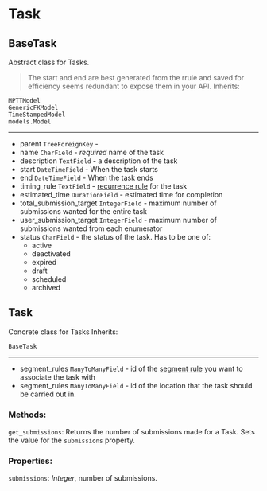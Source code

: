 # Task

## BaseTask
Abstract class for Tasks.
> The start and end are best generated from the rrule and saved for efficiency seems redundant to expose them in your API.
Inherits:
```
MPTTModel
GenericFKModel
TimeStampedModel
models.Model
```

---
  * parent `TreeForeignKey` -
  * name `CharField` - _required_ name of the task
  * description `TextField` - a description of the task
  * start `DateTimeField` - When the task starts
  * end `DateTimeField` - When the task ends
  * timing_rule `TextField` - [recurrence rule](https://tools.ietf.org/html/rfc2445) for the task
  * estimated_time `DurationField` - estimated time for completion
  * total_submission_target `IntegerField` - maximum number of submissions wanted for the entire task
  * user_submission_target `IntegerField` - maximum number of submissions wanted from each enumerator 
  * status `CharField` - the status of the task. Has to be one of:  
    - active
    - deactivated
    - expired
    - draft
    - scheduled
    - archived


## Task
Concrete class for Tasks
Inherits:
```
BaseTask
```

---
  * segment_rules `ManyToManyField` - id of the [segment rule](./segment%20rules.md) you want to associate the task with
  * segment_rules `ManyToManyField` - id of the location that the task should be carried out in.

### Methods:

`get_submissions`: Returns the number of submissions made for a Task. Sets the value for the `submissions` property.

### Properties:

`submissions`: *Integer*, number of submissions.

